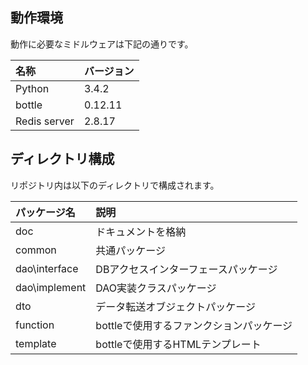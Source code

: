 ## 動作環境
動作に必要なミドルウェアは下記の通りです。

|名称|バージョン|
|:-|:-|
|Python|3.4.2|
|bottle|0.12.11|
|Redis server|2.8.17

## ディレクトリ構成
リポジトリ内は以下のディレクトリで構成されます。

|パッケージ名|説明|
|:-|:-|
|doc|ドキュメントを格納|
|common|共通パッケージ|
|dao\interface|DBアクセスインターフェースパッケージ|
|dao\implement|DAO実装クラスパッケージ|
|dto|データ転送オブジェクトパッケージ|
|function|bottleで使用するファンクションパッケージ|
|template|bottleで使用するHTMLテンプレート|
